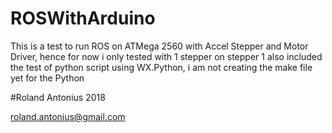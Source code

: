 # ROSWithArduino

This is a test to run ROS on ATMega 2560 with Accel Stepper and Motor Driver, hence for now i only tested with 1 stepper on stepper 1
also included the test of python script using WX.Python, i am not creating the make file yet for the Python

#Roland Antonius 2018

roland.antonius@gmail.com
